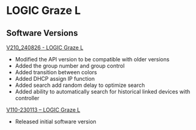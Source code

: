 # LOGIC Graze L

## Software Versions

[V210_240826 - LOGIC Graze L](https://github.com/CHAUVET-ILUMINARC/LOGICGZL/blob/7fb2f2fda93a49f194eefb2d905568f46d359672/firmware/V210_240826.zip)
- Modified the API version to be compatible with older versions
- Added the group number and group control
- Added transition between colors
- Added DHCP assign IP function
- Added search add random delay to optimize search
- Added ability to automatically search for historical linked devices with controller
 
[V110-230113 – LOGIC Graze L](https://github.com/CHAUVET-ILUMINARC/LOGICGZL/blob/7fb2f2fda93a49f194eefb2d905568f46d359672/firmware/V110_230113.zip)
- Released initial software version
